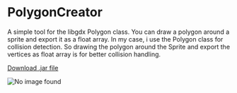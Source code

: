 # PolygonCreator
A simple tool for the libgdx Polygon class. You can draw a polygon around a sprite and export it as a float array. In my case, i use the Polygon class for collision detection. So drawing the polygon around the Sprite and export the vertices as float array is for better collision handling.

[Download .jar file](https://github.com/kdenzel/PolygonCreator/releases/download/v1.1/PolygonCreator.jar)

![No image found](https://imagr.eu/up/vsKRr_example.png)
